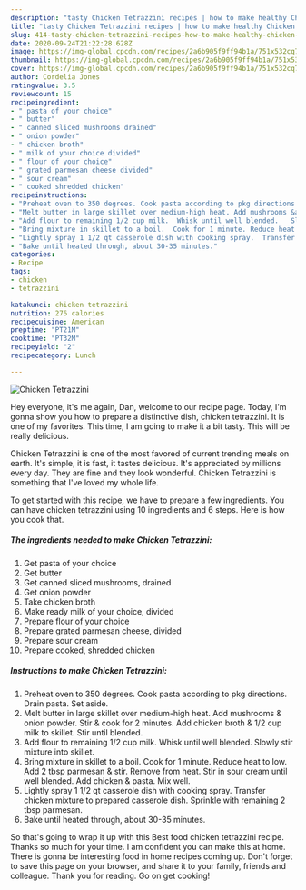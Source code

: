 ```yaml
---
description: "tasty Chicken Tetrazzini recipes | how to make healthy Chicken Tetrazzini"
title: "tasty Chicken Tetrazzini recipes | how to make healthy Chicken Tetrazzini"
slug: 414-tasty-chicken-tetrazzini-recipes-how-to-make-healthy-chicken-tetrazzini
date: 2020-09-24T21:22:28.628Z
image: https://img-global.cpcdn.com/recipes/2a6b905f9ff94b1a/751x532cq70/chicken-tetrazzini-recipe-main-photo.jpg
thumbnail: https://img-global.cpcdn.com/recipes/2a6b905f9ff94b1a/751x532cq70/chicken-tetrazzini-recipe-main-photo.jpg
cover: https://img-global.cpcdn.com/recipes/2a6b905f9ff94b1a/751x532cq70/chicken-tetrazzini-recipe-main-photo.jpg
author: Cordelia Jones
ratingvalue: 3.5
reviewcount: 15
recipeingredient:
- " pasta of your choice"
- " butter"
- " canned sliced mushrooms drained"
- " onion powder"
- " chicken broth"
- " milk of your choice divided"
- " flour of your choice"
- " grated parmesan cheese divided"
- " sour cream"
- " cooked shredded chicken"
recipeinstructions:
- "Preheat oven to 350 degrees. Cook pasta according to pkg directions.  Drain pasta.  Set aside."
- "Melt butter in large skillet over medium-high heat. Add mushrooms &amp; onion powder.   Stir &amp; cook for 2 minutes.  Add chicken broth &amp; 1/2 cup milk to skillet. Stir until blended."
- "Add flour to remaining 1/2 cup milk.  Whisk until well blended.   Slowly stir mixture into skillet."
- "Bring mixture in skillet to a boil.  Cook for 1 minute. Reduce heat to low.  Add 2 tbsp parmesan &amp; stir.  Remove from heat. Stir in sour cream until well blended. Add chicken &amp; pasta.  Mix well."
- "Lightly spray 1 1/2 qt casserole dish with cooking spray.  Transfer chicken mixture to prepared casserole dish.  Sprinkle with remaining 2 tbsp parmesan."
- "Bake until heated through, about 30-35 minutes."
categories:
- Recipe
tags:
- chicken
- tetrazzini

katakunci: chicken tetrazzini 
nutrition: 276 calories
recipecuisine: American
preptime: "PT21M"
cooktime: "PT32M"
recipeyield: "2"
recipecategory: Lunch

---
```



![Chicken Tetrazzini](https://img-global.cpcdn.com/recipes/2a6b905f9ff94b1a/751x532cq70/chicken-tetrazzini-recipe-main-photo.jpg)

Hey everyone, it's me again, Dan, welcome to our recipe page. Today, I'm gonna show you how to prepare a distinctive dish, chicken tetrazzini. It is one of my favorites. This time, I am going to make it a bit tasty. This will be really delicious.

Chicken Tetrazzini is one of the most favored of current trending meals on earth. It's simple, it is fast, it tastes delicious. It's appreciated by millions every day. They are fine and they look wonderful. Chicken Tetrazzini is something that I've loved my whole life.




To get started with this recipe, we have to prepare a few ingredients. You can have chicken tetrazzini using 10 ingredients and 6 steps. Here is how you cook that.

<!--inarticleads1-->

##### The ingredients needed to make Chicken Tetrazzini:

1. Get  pasta of your choice
1. Get  butter
1. Get  canned sliced mushrooms, drained
1. Get  onion powder
1. Take  chicken broth
1. Make ready  milk of your choice, divided
1. Prepare  flour of your choice
1. Prepare  grated parmesan cheese, divided
1. Prepare  sour cream
1. Prepare  cooked, shredded chicken




<!--inarticleads2-->

##### Instructions to make Chicken Tetrazzini:

1. Preheat oven to 350 degrees. Cook pasta according to pkg directions.  Drain pasta.  Set aside.
1. Melt butter in large skillet over medium-high heat. Add mushrooms &amp; onion powder.   Stir &amp; cook for 2 minutes.  Add chicken broth &amp; 1/2 cup milk to skillet. Stir until blended.
1. Add flour to remaining 1/2 cup milk.  Whisk until well blended.   Slowly stir mixture into skillet.
1. Bring mixture in skillet to a boil.  Cook for 1 minute. Reduce heat to low.  Add 2 tbsp parmesan &amp; stir.  Remove from heat. Stir in sour cream until well blended. Add chicken &amp; pasta.  Mix well.
1. Lightly spray 1 1/2 qt casserole dish with cooking spray.  Transfer chicken mixture to prepared casserole dish.  Sprinkle with remaining 2 tbsp parmesan.
1. Bake until heated through, about 30-35 minutes.




So that's going to wrap it up with this Best food chicken tetrazzini recipe. Thanks so much for your time. I am confident you can make this at home. There is gonna be interesting food in home recipes coming up. Don't forget to save this page on your browser, and share it to your family, friends and colleague. Thank you for reading. Go on get cooking!
